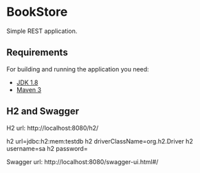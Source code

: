 # BookStore

Simple REST application.

## Requirements

For building and running the application you need:

- [JDK 1.8](http://www.oracle.com/technetwork/java/javase/downloads/jdk8-downloads-2133151.html)
- [Maven 3](https://maven.apache.org)

## H2 and Swagger

H2 url: http://localhost:8080/h2/

h2 url=jdbc:h2:mem:testdb
h2 driverClassName=org.h2.Driver
h2 username=sa
h2 password=

Swagger url: http://localhost:8080/swagger-ui.html#/
